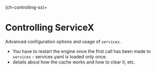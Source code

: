 (ch-controlling-sx)=

# Controlling ServiceX

Advanced configuration options and usage of `servicex`.

* You have to restart the engine once the first call has been made to `servicex` - servicex.yaml is loaded only once.
* details about how the cache works and how to clear it, etc.